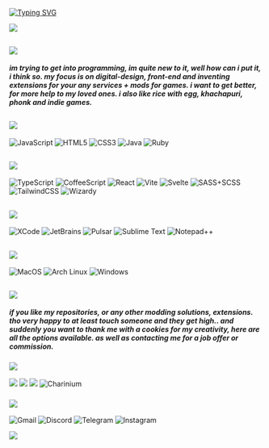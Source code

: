 <a href="https://git.io/typing-svg"><img src="https://readme-typing-svg.demolab.com?font=Fira+Code&duration=2500&pause=1000&color=C5C5C5&center=true&vCenter=true&width=500&lines=Heyo!+Here+Clement's+workplace.;Che!+Ac%C3%A1+est%C3%A1+el+laburo+de+Clemente.;Fala+a%C3%AD!+Aqui+%C3%A9+o+trampo+do+Clemente.;%D0%9F%D1%80%D0%B8%D0%B2%D0%B5%D1%82!+%D0%97%D0%B4%D0%B5%D1%81%D1%8C+%D1%80%D0%B0%D0%B1%D0%BE%D1%87%D0%B5%D0%B5+%D0%BC%D0%B5%D1%81%D1%82%D0%BE+%D0%9A%D0%BB%D0%B5%D0%BC%D0%B5%D0%BD%D1%82%D0%B0.;Yo!+C%E2%80%99est+le+bureau+de+Cl%C3%A9ment.;Servus!+Hier+hackelt+der+Clement.;%E3%81%8A%E3%81%A3%E3%81%99%EF%BC%81%E3%82%AF%E3%83%AC%E3%83%9E%E3%83%B3%E3%81%AE%E8%81%B7%E5%A0%B4%E3%81%A0%E3%82%88%EF%BC%81" alt="Typing SVG" /></a>

<img src="https://i.imgur.com/Ujy02bg.png">

## <img src="https://i.imgur.com/GTnFQwR.png">

_**im trying to get into programming, im quite new to it, well how can i put it, i think so. my focus is on digital-design, front-end and inventing extensions for your any services + mods for games. i want to get better, for more help to my loved ones. i also like rice with egg, khachapuri, phonk and indie games.**_

## <img src="https://i.imgur.com/LMXhKoG.png">
![JavaScript](https://img.shields.io/badge/JavaScript-F7DF1E?style=for-the-badge&labelColor=black&logo=javascript&logoColor=F7DF1E)
![HTML5](https://img.shields.io/badge/HTML-E34F26?style=for-the-badge&labelColor=black&logo=html5&logoColor=E34F26)
![CSS3](https://img.shields.io/badge/CSS-%231572B6.svg?style=for-the-badge&labelColor=black&logo=css&logoColor=blue)
![Java](https://img.shields.io/badge/Java-C5C5C5?style=for-the-badge&labelColor=black&logo=java&logoColor=F7DF1E)
![Ruby](https://img.shields.io/badge/Ruby-CC342D?style=for-the-badge&labelColor=black&logo=ruby&logoColor=CC342D)

## <img src="https://i.imgur.com/DWlasQK.png">
![TypeScript](https://img.shields.io/badge/TypeScript-3178C6?style=for-the-badge&labelColor=black&logo=typescript&logoColor=3178C6)
![CoffeeScript](https://img.shields.io/badge/CoffeeScript-2F2625?style=for-the-badge&labelColor=black&logo=coffeescript&logoColor=2F2625)
![React](https://img.shields.io/badge/React-61DAFB?style=for-the-badge&labelColor=black&logo=react&logoColor=61DAFB)
![Vite](https://img.shields.io/badge/Vite-646CFF?style=for-the-badge&labelColor=black&logo=vite&logoColor=646CFF)
![Svelte](https://img.shields.io/badge/Svelte-FF3E00?style=for-the-badge&labelColor=black&logo=svelte&logoColor=FF3E00)
![SASS+SCSS](https://img.shields.io/badge/SASS/SCSS-CC6699?style=for-the-badge&labelColor=black&logo=sass&logoColor=CC6699)
![TailwindCSS](https://img.shields.io/badge/TailwindCSS-06B6D4?style=for-the-badge&labelColor=black&logo=tailwindcss&logoColor=06B6D4)
![Wizardy](https://img.shields.io/badge/CSS_Wizardy-F43059?style=for-the-badge&labelColor=black&logo=csswizardry&logoColor=F43059)

## <img src="https://i.imgur.com/1O4PcTu.png">
![XCode](https://img.shields.io/badge/XCode-147EFB?style=for-the-badge&labelColor=black&logo=xcode&logoColor=147EFB)
![JetBrains](https://img.shields.io/badge/JetBrains-000000?style=for-the-badge&labelColor=black&logo=jetbrains&logoColor=white)
![Pulsar](https://img.shields.io/badge/Pulsar-C5C5C5?style=for-the-badge&labelColor=gray&logo=pulsar&logoColor=gray)
![Sublime Text](https://img.shields.io/badge/Sublime_Text-FF9800?style=for-the-badge&labelColor=black&logo=sublimetext&logoColor=FF9800)
![Notepad++](https://img.shields.io/badge/Notepad++-90E59A?style=for-the-badge&labelColor=black&logo=notepadplusplus&logoColor=90E59A)

## <img src="https://i.imgur.com/ljoHvWp.png">
![MacOS](https://img.shields.io/badge/MacOS-000000?style=for-the-badge&labelColor=black&logo=macos&logoColor=white)
![Arch Linux](https://img.shields.io/badge/Arch_Linux-1793D1?style=for-the-badge&labelColor=black&logo=archlinux&logoColor=1793D1)
![Windows](https://img.shields.io/badge/Windows_+_Seelen_UI-C5C5C5?style=for-the-badge&labelColor=C5C5C5&logo=windows&logoColor=white)

## <img src="https://i.imgur.com/Py8Kjm0.png">
_**if you like my repositories, or any other modding solutions, extensions. tho very happy to at least touch someone and they get high.. and suddenly you want to thank me with a cookies for my creativity, here are all the options available. as well as contacting me for a job offer or commission.**_

### <img src="https://i.imgur.com/qzvjn66.png">
<a href="https://ko-fi.com/kzheps" target="_blank"><img src="https://img.shields.io/badge/KoFi-C25A14?style=for-the-badge&labelColor=black&logo=kofi&logoColor=C25A14" target="_blank"></a>
<a href="https://patreon.com/kzheps" target="_blank"><img src="https://img.shields.io/badge/Patreon-000000?style=for-the-badge&labelColor=black&logo=patreon&logoColor=white" target="_blank"></a>
<a href="https://boosty.to/kzheps" target="_blank"><img src="https://img.shields.io/badge/Boosty-F15F2C?style=for-the-badge&labelColor=black&logo=boosty&logoColor=F15F2C" target="_blank"></a>
![Charinium](https://img.shields.io/badge/Charinium-000000?style=for-the-badge&labelColor=c5c5c5&logo=charinium&logoColor=white) 

### <img src="https://i.imgur.com/9KwWAN9.png">
![Gmail](https://img.shields.io/badge/clementshoidlin@gmail.com-EA4335?style=for-the-badge&labelColor=black&logo=gmail&logoColor=EA4335)
![Discord](https://img.shields.io/badge/piewithspace-5865F2?style=for-the-badge&labelColor=black&logo=discord&logoColor=5865F2)
![Telegram](https://img.shields.io/badge/@kzhepsoffers-26A5E4?style=for-the-badge&labelColor=black&logo=telegram&logoColor=26A5E4)
![Instagram](https://img.shields.io/badge/@shoidlin-FF0069?style=for-the-badge&labelColor=black&logo=instagram&logoColor=FF0069)

<img src="https://i.imgur.com/Ujy02bg.png">
